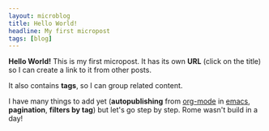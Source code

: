 ```yaml
---
layout: microblog
title: Hello World!
headline: My first micropost
tags: [blog]
---
```


**Hello World!** This is my first micropost. It has its own **URL**
(click on the title) so I can create a link to it from other posts.

It also contains **tags**, so I can group related content.

I have many things to add yet (**autopublishing** from
[org-mode](https://orgmode.org/) in
[emacs](https://www.gnu.org/software/emacs/), **pagination**,
**filters by tag**) but let's go step by step. Rome wasn't build in a
day!
